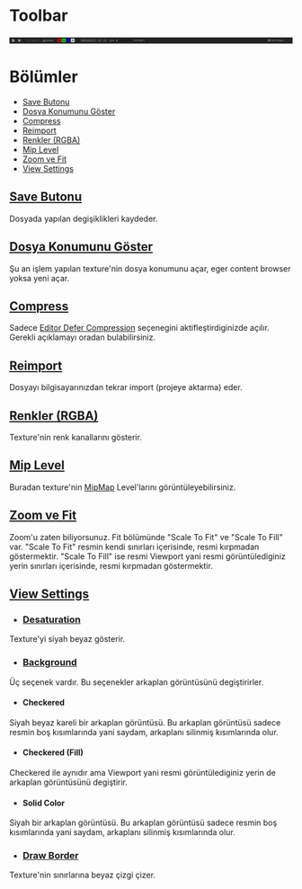 # Toolbar
<img src="../../../Dosyalar/Texture_Asset_Viewer_Toolbar.jpg">



# Bölümler

* [Save Butonu](#save-butonu)
* [Dosya Konumunu Göster](#dosya-konumunu-g%C3%B6ster)
* [Compress](#compress)
* [Reimport](#reimport)
* [Renkler (RGBA)](#renkler-rgba)
* [Mip Level](#mip-level)
* [Zoom ve Fit](#zoom-ve-fit)
* [View Settings](#view-settings)



## [Save Butonu]()
Dosyada yapılan degişiklikleri kaydeder.

## [Dosya Konumunu Göster]()
Şu an işlem yapılan texture'nin dosya konumunu açar, eger content browser yoksa yeni açar.

## [Compress]()
Sadece [Editor Defer Compression](../Details#editor-defer-compression) seçenegini aktifleştirdiginizde açılır. Gerekli açıklamayı oradan bulabilirsiniz.

## [Reimport]()
Dosyayı bilgisayarınızdan tekrar import (projeye aktarma) eder.

## [Renkler (RGBA)]()
Texture'nin renk kanallarını gösterir.

## [Mip Level]()
Buradan texture'nin [MipMap](../../../Editörler/Materyal%20Editörü/Terimler%20Sözlügü#mipmap) Level'larını görüntüleyebilirsiniz.

## [Zoom ve Fit]()
Zoom'u zaten biliyorsunuz. Fit bölümünde "Scale To Fit" ve "Scale To Fill" var. "Scale To Fit" resmin kendi sınırları içerisinde, resmi kırpmadan göstermektir. "Scale To Fill" ise resmi Viewport yani resmi görüntülediginiz yerin sınırları içerisinde, resmi kırpmadan göstermektir.


## [View Settings]()

* ### [Desaturation]()
Texture'yi siyah beyaz gösterir.

* ### [Background]()
Üç seçenek vardır. Bu seçenekler arkaplan görüntüsünü degiştirirler.

* #### Checkered
Siyah beyaz kareli bir arkaplan görüntüsü. Bu arkaplan görüntüsü sadece resmin boş kısımlarında yani saydam, arkaplanı silinmiş kısımlarında olur.

* #### Checkered (Fill)
Checkered ile aynıdır ama Viewport yani resmi görüntülediginiz yerin de arkaplan görüntüsünü degiştirir.

* #### Solid Color
Siyah bir arkaplan görüntüsü. Bu arkaplan görüntüsü sadece resmin boş kısımlarında yani saydam, arkaplanı silinmiş kısımlarında olur.

* ### [Draw Border]()
Texture'nin sınırlarına beyaz çizgi çizer.
